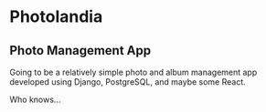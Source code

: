 # Photolandia

## Photo Management App

Going to be a relatively simple photo and album management app developed using Django, PostgreSQL, and maybe some React.

Who knows...
